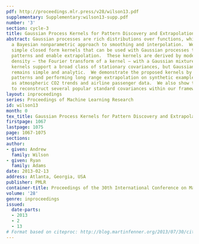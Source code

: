 ```yaml
---
pdf: http://proceedings.mlr.press/v28/wilson13.pdf
supplementary: Supplementary:wilson13-supp.pdf
number: '3'
section: cycle-3
title: Gaussian Process Kernels for Pattern Discovery and Extrapolation
abstract: Gaussian processes are rich distributions over functions, which provide
  a Bayesian nonparametric approach to smoothing and interpolation.  We introduce
  simple closed form kernels that can be used with Gaussian processes to discover
  patterns and enable extrapolation.  These kernels are derived by modelling a spectral
  density – the Fourier transform of a kernel – with a Gaussian mixture.  The proposed
  kernels support a broad class of stationary covariances, but Gaussian process inference
  remains simple and analytic.  We demonstrate the proposed kernels by discovering
  patterns and performing long range extrapolation on synthetic examples, as well
  as atmospheric CO2 trends and airline passenger data.  We also show that it is possible
  to reconstruct several popular standard covariances within our framework.
layout: inproceedings
series: Proceedings of Machine Learning Research
id: wilson13
month: 0
tex_title: Gaussian Process Kernels for Pattern Discovery and Extrapolation
firstpage: 1067
lastpage: 1075
page: 1067-1075
sections: 
author:
- given: Andrew
  family: Wilson
- given: Ryan
  family: Adams
date: 2013-02-13
address: Atlanta, Georgia, USA
publisher: PMLR
container-title: Proceedings of the 30th International Conference on Machine Learning
volume: '28'
genre: inproceedings
issued:
  date-parts:
  - 2013
  - 2
  - 13
# Format based on citeproc: http://blog.martinfenner.org/2013/07/30/citeproc-yaml-for-bibliographies/
---
```

